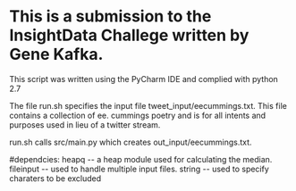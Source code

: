 # This is a submission to the InsightData Challege written by Gene Kafka.

This script was written using the PyCharm IDE and complied with python 2.7

The file run.sh specifies the input file tweet_input/eecummings.txt. This file contains a collection of ee. cummings poetry and is for all intents and purposes used in lieu of a twitter stream.

run.sh calls src/main.py which creates out_input/eecummings.txt.

#dependcies: 
heapq     -- a heap module used for calculating the median.
fileinput -- used to handle multiple input files.
string    -- used to specify charaters to be excluded
